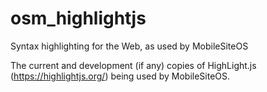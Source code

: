 # osm_highlightjs
Syntax highlighting for the Web, as used by MobileSiteOS

The current and development (if any) copies of HighLight.js (https://highlightjs.org/) being used by MobileSiteOS.
